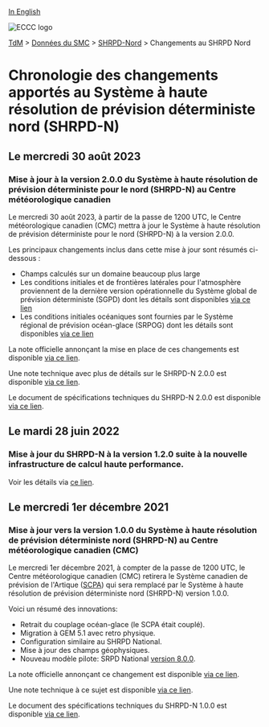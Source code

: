 [In English](changelog_hrdps-north_en.md)

![ECCC logo](../../img_eccc-logo.png)

[TdM](../../readme_fr.md) > [Données du SMC](../readme_fr.md) > [SHRPD-Nord](readme_hrdps-north_fr.md) > Changements au SHRPD Nord

# Chronologie des changements apportés au Système à haute résolution de prévision déterministe nord (SHRPD-N)

## Le mercredi 30 août 2023

### Mise à jour à la version 2.0.0 du Système à haute résolution de prévision déterministe pour le nord (SHRPD-N) au Centre météorologique canadien

Le mercredi 30 août 2023, à partir de la passe de 1200 UTC, le Centre météorologique canadien (CMC) mettra à jour le Système à haute résolution de prévision déterministe pour le nord (SHRPD-N) à la version 2.0.0.

Les principaux changements inclus dans cette mise à jour sont résumés ci-dessous :

* Champs calculés sur un domaine beaucoup plus large
* Les conditions initiales et de frontières latérales pour l'atmosphère proviennent de la dernière version opérationnelle du Système global de prévision déterministe (SGPD) dont les détails sont disponibles [via ce lien](https://collaboration.cmc.ec.gc.ca/cmc/cmoi/product_guide/docs/tech_specifications/tech_specifications_GDPS_8.0.0_f.pdf) 
* Les conditions initiales océaniques sont fournies par le Système régional de prévision océan-glace (SRPOG) dont les détails sont disponibles [via ce lien](https://collaboration.cmc.ec.gc.ca/cmc/cmoi/product_guide/docs/tech_specifications/tech_specifications_RIOPS_2.2.0_f.pdf)

La note officielle annonçant la mise en place de ces changements est disponible [via ce lien](https://dd.meteo.gc.ca/doc/genots/2023/08/29/NOCN03_CWAO_292016___46915). 

Une note technique avec plus de détails sur le SHRPD-N 2.0.0 est disponible [via ce lien](https://collaboration.cmc.ec.gc.ca/cmc/CMOI/product_guide/docs/tech_notes/technote_hrdps-north-200_f.pdf).

Le document de spécifications techniques du SHRPD-N 2.0.0 est disponible [via ce lien](https://collaboration.cmc.ec.gc.ca/cmc/CMOI/product_guide/docs/tech_specifications/tech_specifications_HRDPS-NORTH_2.0.0_f.pdf).

## Le mardi 28 juin 2022

### Mise à jour du SHRPD-N à la version 1.2.0 suite à la nouvelle infrastructure de calcul haute performance. 

Voir les détails via [ce lien](../changelog_multisystems_fr.md).

## Le mercredi 1er décembre 2021

### Mise à jour vers la version 1.0.0 du Système à haute résolution de prévision déterministe nord (SHRPD-N) au Centre météorologique canadien (CMC)

Le mercredi 1er décembre 2021, à compter de la passe de 1200 UTC, le Centre météorologique canadien (CMC) retirera le Système canadien de prévision de l'Artique ([SCPA](../nwp_caps/readme_caps_fr.md)) qui sera remplacé par le Système à haute résolution de prévision déterministe nord (SHRPD-N) version 1.0.0.

Voici un résumé des innovations:

* Retrait du couplage océan-glace (le SCPA était couplé).
* Migration à GEM 5.1 avec retro physique.
* Configuration similaire au SHRPD National.
* Mise à jour des champs géophysiques.
* Nouveau modèle pilote: SRPD National [version 8.0.0](../nwp_rdps/changelog_rdps_fr.md#le-mercredi-1er-decembre-2021).

La note officielle annonçant ce changement est disponible [via ce lien](http://dd.meteo.gc.ca/doc/genots/2021/11/26/NOCN03_CWAO_262118___50159).

Une note technique à ce sujet est disponible [via ce lien](https://collaboration.cmc.ec.gc.ca/cmc/cmoi/product_guide/docs/tech_notes/technote_hrdps-north-100_f.pdf).

Le document des spécifications techniques du SHRPD-N 1.0.0 est disponible [via ce lien](https://collaboration.cmc.ec.gc.ca/cmc/cmoi/product_guide/docs/tech_specifications/tech_specifications_HRDPS-NORTH_1.0.0_f.pdf).

